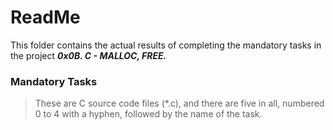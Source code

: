 # ReadMe

This folder contains the actual results of completing the mandatory tasks in the project ___0x0B. C - MALLOC, FREE.___

### Mandatory Tasks
> These are C source code files (*.c), and there are five in all, numbered 0 to 4 with a hyphen, followed by the name of the task.
